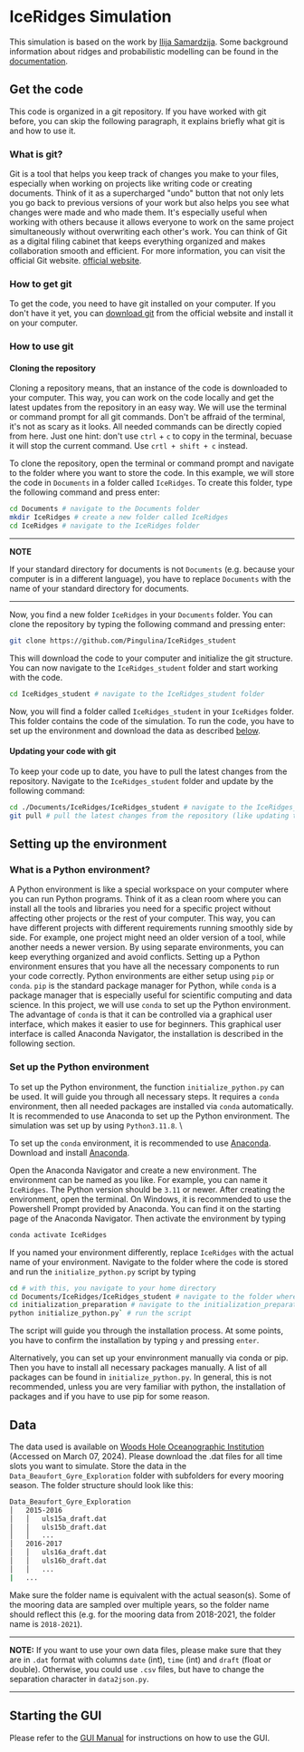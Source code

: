 # IceRidges Simulation

This simulation is based on the work by [Ilija Samardzija](https://github.com/ilijasam/IceRidges). Some background information about ridges and probabilistic modelling can be found in the [documentation](manual.pdf).

## Get the code
This code is organized in a git repository. If you have worked with git before, you can skip the following paragraph, it explains briefly what git is and how to use it.

### What is git?
Git is a tool that helps you keep track of changes you make to your files, especially when working on projects like writing code or creating documents. Think of it as a supercharged "undo" button that not only lets you go back to previous versions of your work but also helps you see what changes were made and who made them. It's especially useful when working with others because it allows everyone to work on the same project simultaneously without overwriting each other's work. You can think of Git as a digital filing cabinet that keeps everything organized and makes collaboration smooth and efficient. For more information, you can visit the official Git website. [official website](https://git-scm.com/).

### How to get git
To get the code, you need to have git installed on your computer. If you don't have it yet, you can [download git](https://git-scm.com/downloads) from the official website and install it on your computer. 

### How to use git
#### Cloning the repository
Cloning a repository means, that an instance of the code is downloaded to your computer. This way, you can work on the code locally and get the latest updates from the repository in an easy way.
We will use the terminal or command prompt for all git commands. Don't be affraid of the terminal, it's not as scary as it looks. All needed commands can be directly copied from here. Just one hint: don't use `ctrl` + `c` to copy in the terminal, becuase it will stop the current command. Use `crtl + shift + c` instead.

To clone the repository, open the terminal or command prompt and navigate to the folder where you want to store the code. In this example, we will store the code in `Documents` in a folder called `IceRidges`. To create this folder, type the following command and press enter:

```bash
cd Documents # navigate to the Documents folder
mkdir IceRidges # create a new folder called IceRidges
cd IceRidges # navigate to the IceRidges folder
```

---
**NOTE**

If your standard directory for documents is not `Documents` (e.g. because your computer is in a different language), you have to replace `Documents` with the name of your standard directory for documents.

---

Now, you find a new folder `IceRidges` in your `Documents` folder. You can clone the repository by typing the following command and pressing enter:

```bash
git clone https://github.com/Pingulina/IceRidges_student
```

This will download the code to your computer and initialize the git structure. You can now navigate to the `IceRidges_student` folder and start working with the code.

```bash	
cd IceRidges_student # navigate to the IceRidges_student folder
```

Now, you will find a folder called `IceRidges_student` in your `IceRidges` folder. This folder contains the code of the simulation. To run the code, you have to set up the environment and download the data as described [below](README.md#setting-up-the-environment).

#### Updating your code with git
To keep your code up to date, you have to pull the latest changes from the repository. Navigate to the `IceRidges_student` folder and update by the following command:

```bash
cd ./Documents/IceRidges/IceRidges_student # navigate to the IceRidges_student folder
git pull # pull the latest changes from the repository (like updating the code)
```


## Setting up the environment
### What is a Python environment?
A Python environment is like a special workspace on your computer where you can run Python programs. Think of it as a clean room where you can install all the tools and libraries you need for a specific project without affecting other projects or the rest of your computer. This way, you can have different projects with different requirements running smoothly side by side. For example, one project might need an older version of a tool, while another needs a newer version. By using separate environments, you can keep everything organized and avoid conflicts. Setting up a Python environment ensures that you have all the necessary components to run your code correctly.
Python environments are either setup using `pip` or `conda`. `pip` is the standard package manager for Python, while `conda` is a package manager that is especially useful for scientific computing and data science. In this project, we will use `conda` to set up the Python environment. The advantage of `conda` is that it can be controlled via a graphical user interface, which makes it easier to use for beginners. This graphical user interface is called Anaconda Navigator, the installation is described in the following section.

### Set up the Python environment
To set up the Python environment, the function `initialize_python.py` can be used. It will guide you through all necessary steps.
It requires a `conda` environment, then all needed packages are installed via `conda` automatically. It is recommended to use Anaconda to set up the Python environment. The simulation was set up by using `Python3.11.8`. \

To set up the `conda` environment, it is recommended to use [Anaconda](https://www.anaconda.com/download). Download and install [Anaconda](https://www.anaconda.com/download). 

Open the Anaconda Navigator and create a new environment. The environment can be named as you like. For example, you can name it `IceRidges`. The Python version should be `3.11` or newer. After creating the environment, open the terminal. On Windows, it is recommended to use the Powershell Prompt provided by Anaconda. You can find it on the starting page of the Anaconda Navigator. Then activate the environment by typing 
```bash
conda activate IceRidges
``` 
If you named your environment differently, replace `IceRidges` with the actual name of your environment. Navigate to the folder where the code is stored and run the `initialize_python.py` script by typing 
```bash
cd # with this, you navigate to your home directory
cd Documents/IceRidges/IceRidges_student # navigate to the folder where the code is stored
cd initialization_preparation # navigate to the initialization_preparation folder, we need to run a script from here
python initialize_python.py` # run the script
```
The script will guide you through the installation process. At some points, you have to confirm the installation by typing `y` and pressing `enter`.


Alternatively, you can set up your envinronment manually via conda or pip. Then you have to install all necessary packages manually. A list of all packages can be found in `initialize_python.py`. In general, this is not recommended, unless you are very familiar with python, the installation of packages and if you have to use pip for some reason.



## Data
The data used is available on [Woods Hole Oceanographic Institution](https://www2.whoi.edu/site/beaufortgyre/data/mooring-data/) (Accessed on March 07, 2024). Please download the .dat files for all time slots you want to simulate. 
Store the data in the `Data_Beaufort_Gyre_Exploration` folder with subfolders for every mooring season. The folder structure should look like this:

```bash
Data_Beaufort_Gyre_Exploration
│   2015-2016
│   │   uls15a_draft.dat
│   │   uls15b_draft.dat
│   │   ...
│   2016-2017
│   │   uls16a_draft.dat
│   │   uls16b_draft.dat
│   │   ...
|   ...
```
Make sure the folder name is equivalent with the actual season(s). Some of the mooring data are sampled over multiple years, so the folder name should reflect this (e.g. for the mooring data from 2018-2021, the folder name is `2018-2021`).

---
**NOTE:**
If you want to use your own data files, please make sure that they are in `.dat` format with columns `date` (int), `time` (int) and `draft` (float or double). Otherwise, you could use `.csv` files, but have to change the separation character in `data2json.py`.

---


## Starting the GUI
Please refer to the [GUI Manual](GUI_dash_plotly/README.md) for instructions on how to use the GUI.

